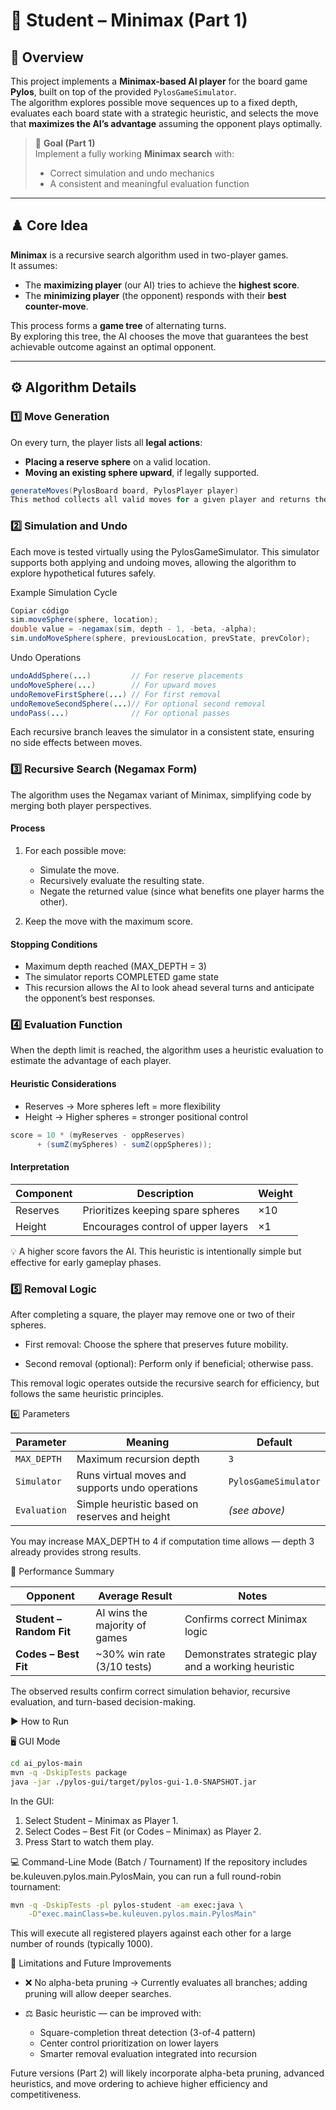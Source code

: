 # 🧠 Student – Minimax (Part 1)

## 📘 Overview
This project implements a **Minimax-based AI player** for the board game **Pylos**, built on top of the provided `PylosGameSimulator`.  
The algorithm explores possible move sequences up to a fixed depth, evaluates each board state with a strategic heuristic, and selects the move that **maximizes the AI’s advantage** assuming the opponent plays optimally.

> 🎯 **Goal (Part 1)**  
> Implement a fully working **Minimax search** with:
> - Correct simulation and undo mechanics
> - A consistent and meaningful evaluation function

---

## ♟️ Core Idea
**Minimax** is a recursive search algorithm used in two-player games.  
It assumes:
- The **maximizing player** (our AI) tries to achieve the **highest score**.
- The **minimizing player** (the opponent) responds with their **best counter-move**.

This process forms a **game tree** of alternating turns.  
By exploring this tree, the AI chooses the move that guarantees the best achievable outcome against an optimal opponent.

---

## ⚙️ Algorithm Details

### 1️⃣ Move Generation
On every turn, the player lists all **legal actions**:
- **Placing a reserve sphere** on a valid location.
- **Moving an existing sphere upward**, if legally supported.

```java
generateMoves(PylosBoard board, PylosPlayer player)
This method collects all valid moves for a given player and returns them as (sphere, location) pairs.
```

### 2️⃣ Simulation and Undo
Each move is tested virtually using the PylosGameSimulator.
This simulator supports both applying and undoing moves, allowing the algorithm to explore hypothetical futures safely.

Example Simulation Cycle
```java
Copiar código
sim.moveSphere(sphere, location);
double value = -negamax(sim, depth - 1, -beta, -alpha);
sim.undoMoveSphere(sphere, previousLocation, prevState, prevColor);
```
Undo Operations

```java
undoAddSphere(...)         // For reserve placements
undoMoveSphere(...)        // For upward moves
undoRemoveFirstSphere(...) // For first removal
undoRemoveSecondSphere(...)// For optional second removal
undoPass(...)              // For optional passes
```

Each recursive branch leaves the simulator in a consistent state, ensuring no side effects between moves.

### 3️⃣ Recursive Search (Negamax Form)
The algorithm uses the Negamax variant of Minimax, simplifying code by merging both player perspectives.

#### Process
1. For each possible move:

   - Simulate the move.
   - Recursively evaluate the resulting state. 
   - Negate the returned value (since what benefits one player harms the other).

2. Keep the move with the maximum score.

#### Stopping Conditions
- Maximum depth reached (MAX_DEPTH = 3)
- The simulator reports COMPLETED game state
- This recursion allows the AI to look ahead several turns and anticipate the opponent’s best responses.

### 4️⃣ Evaluation Function
When the depth limit is reached, the algorithm uses a heuristic evaluation to estimate the advantage of each player.

#### Heuristic Considerations
- Reserves → More spheres left = more flexibility
- Height → Higher spheres = stronger positional control

```java
score = 10 * (myReserves - oppReserves)
      + (sumZ(mySpheres) - sumZ(oppSpheres));
```

#### Interpretation
| Component | Description                        | Weight |
| --------- | ---------------------------------- | ------ |
| Reserves  | Prioritizes keeping spare spheres  | ×10    |
| Height    | Encourages control of upper layers | ×1     |


💡 A higher score favors the AI.
This heuristic is intentionally simple but effective for early gameplay phases.

### 5️⃣ Removal Logic
After completing a square, the player may remove one or two of their spheres.
- First removal: Choose the sphere that preserves future mobility.

- Second removal (optional): Perform only if beneficial; otherwise pass.

This removal logic operates outside the recursive search for efficiency, but follows the same heuristic principles.

6️⃣ Parameters

| Parameter    | Meaning                                         | Default              |
| ------------ | ----------------------------------------------- | -------------------- |
| `MAX_DEPTH`  | Maximum recursion depth                         | `3`                  |
| `Simulator`  | Runs virtual moves and supports undo operations | `PylosGameSimulator` |
| `Evaluation` | Simple heuristic based on reserves and height   | *(see above)*        |

You may increase MAX_DEPTH to 4 if computation time allows — depth 3 already provides strong results.

🧩 Performance Summary

| Opponent                 | Average Result                | Notes                                               |
| ------------------------ | ----------------------------- | --------------------------------------------------- |
| **Student – Random Fit** | AI wins the majority of games | Confirms correct Minimax logic                      |
| **Codes – Best Fit**     | ~30% win rate (3/10 tests)    | Demonstrates strategic play and a working heuristic |

The observed results confirm correct simulation behavior, recursive evaluation, and turn-based decision-making.

▶️ How to Run

🖥️ GUI Mode

```bash
cd ai_pylos-main
mvn -q -DskipTests package
java -jar ./pylos-gui/target/pylos-gui-1.0-SNAPSHOT.jar
```

In the GUI:

1. Select Student – Minimax as Player 1.
2. Select Codes – Best Fit (or Codes – Minimax) as Player 2.
3. Press Start to watch them play.

💻 Command-Line Mode (Batch / Tournament)
If the repository includes be.kuleuven.pylos.main.PylosMain, you can run a full round-robin tournament:

```bash
mvn -q -DskipTests -pl pylos-student -am exec:java \
    -D"exec.mainClass=be.kuleuven.pylos.main.PylosMain"
```

This will execute all registered players against each other for a large number of rounds (typically 1000).

🚧 Limitations and Future Improvements
- ❌ No alpha-beta pruning
→ Currently evaluates all branches; adding pruning will allow deeper searches.

- ⚖ Basic heuristic — can be improved with:
  - Square-completion threat detection (3-of-4 pattern)
  - Center control prioritization on lower layers 
  - Smarter removal evaluation integrated into recursion

Future versions (Part 2) will likely incorporate alpha-beta pruning, advanced heuristics, and move ordering to achieve higher efficiency and competitiveness.
